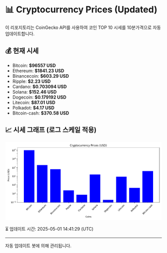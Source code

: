 
# 📊 Cryptocurrency Prices (Updated)

이 리포지토리는 CoinGecko API를 사용하여 코인 TOP 10 시세를 10분가격으로 자동 업데이트합니다.

## 💰 현재 시세
- Bitcoin: **$96557 USD**
- Ethereum: **$1841.23 USD**
- Binancecoin: **$603.29 USD**
- Ripple: **$2.23 USD**
- Cardano: **$0.703094 USD**
- Solana: **$152.46 USD**
- Dogecoin: **$0.179192 USD**
- Litecoin: **$87.01 USD**
- Polkadot: **$4.17 USD**
- Bitcoin-cash: **$370.58 USD**

## 📈 시세 그래프 (로그 스케일 적용)
![Crypto Prices](crypto_prices.png)

⏳ 업데이트 시간: 2025-05-01 14:41:29 (UTC)

---
자동 업데이트 봇에 의해 관리됩니다.
